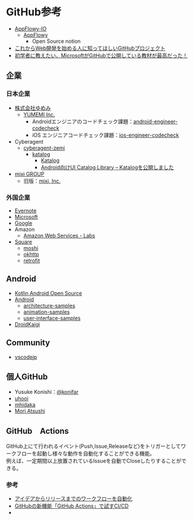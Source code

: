 # GitHub参考
- [AppFlowy-IO](https://github.com/AppFlowy-IO)
  - [AppFlowy](https://github.com/AppFlowy-IO/appflowy)
    - Open Source notion
- [これからWeb開発を始める人に知ってほしいGitHubプロジェクト](https://qiita.com/ozora/items/1c0ac965ca9f51101a93)
- [初学者に教えたい、MicrosoftがGitHubで公開している教材が最高だった！](https://qiita.com/ozora/items/9c801d3b0137eccc32fa)

## 企業
### 日本企業
- [株式会社ゆめみ](https://www.yumemi.co.jp/)
  - [YUMEMI Inc.](https://github.com/yumemi-inc)
    - Androidエンジニアのコードチェック課題：[android-engineer-codecheck](https://github.com/yumemi-inc/android-engineer-codecheck)
    - iOS エンジニアコードチェック課題：[ios-engineer-codecheck](https://github.com/yumemi-inc/ios-engineer-codecheck)
- Cyberagent
  - [cyberagent-zemi](https://github.com/cyberagent-zemi)
    - [katalog](https://github.com/cyberagent-zemi/katalog)
      - [Katalog](https://cyberagent-zemi.github.io/katalog/)   
      - [Android向けUI Catalog Library – Katalogを公開しました](https://developers.cyberagent.co.jp/blog/archives/33059/)
- [mixi GROUP](https://github.com/mixigroup)
  - 旧版：[mixi, Inc.](https://github.com/mixi-inc)
### 外国企業
- [Evernote](https://github.com/evernote)
- [Microsoft](https://github.com/Microsoft) 
- [Google](https://github.com/google)
- Amazon
  - [Amazon Web Services - Labs](https://github.com/awslabs)
- [Square](https://square.github.io/)
  - [moshi](https://github.com/square/moshi)
  - [okhttp](https://github.com/square/okhttp)
  - [retrofit](https://github.com/square/retrofit)

## Android
- [Kotlin Android Open Source](https://github.com/Kotlin-Android-Open-Source)
- [Android](https://github.com/android)
  - [architecture-samples](https://github.com/android/architecture-samples)
  - [animation-samples](https://github.com/android/animation-samples)
  - [user-interface-samples](https://github.com/android/user-interface-samples/tree/main/SplashScreen)
- [DroidKaigi](https://github.com/DroidKaigi)

## Community
- [vscodejp](https://github.com/vscodejp)

## 個人GitHub
- Yusuke Konishi：[@konifar](https://github.com/konifar)
- [uhooi](https://github.com/uhooi)
- [mhidaka](https://github.com/mhidaka)
- [Mori Atsushi](https://github.com/Mori-Atsushi)

## GitHub　Actions
GitHub上にて行われるイベント(Push,Issue,Releaseなど)をトリガーとしてワークフローを起動し様々な動作を自動化することができる機能。  
例えば、一定期間以上放置されているIssueを自動でCloseしたりすることができる。
### 参考
- [アイデアからリリースまでのワークフローを自動化](https://github.co.jp/features/actions)
- [GitHubの新機能「GitHub Actions」で試すCI/CD](https://knowledge.sakura.ad.jp/23478/)
- 